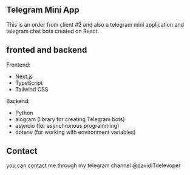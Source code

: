 ## Telegram Mini App

This is an order from client #2 and also a telegram mini application and telegram chat bots created on React.

## fronted and backend
Frontend:

- Next.js
- TypeScript
- Tailwind CSS

Backend:

- Python
- aiogram (library for creating Telegram bots)
- asyncio (for asynchronous programming)
- dotenv (for working with environment variables)

## Contact

you can contact me through my telegram channel @davidITdelevoper

